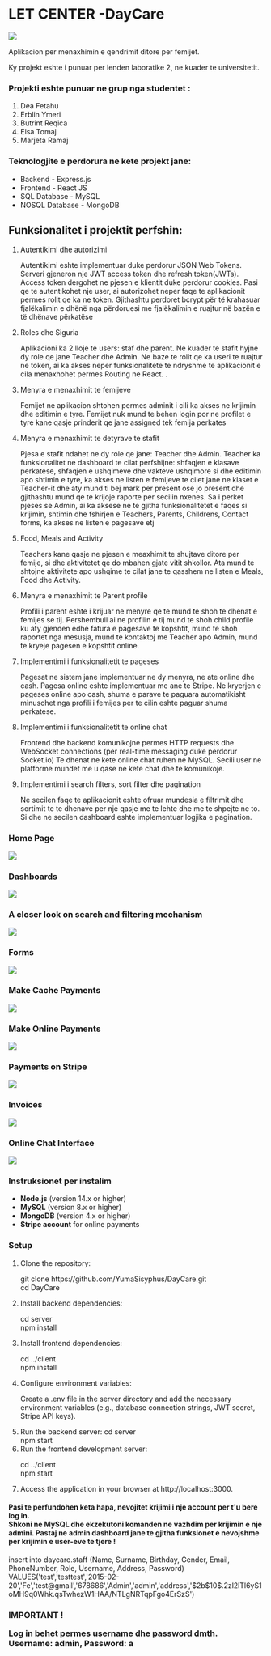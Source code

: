  <h1> LET CENTER -DayCare   </h1>
 <img src= "https://github.com/YumaSisyphus/DayCare/assets/119975261/5814b938-edf2-4a6b-a4d2-81be202c791a">

 <p>Aplikacion per menaxhimin e qendrimit ditore per femijet.</p>

 <p>Ky projekt eshte i punuar per lenden laboratike 2, ne kuader te universitetit.</p>
 <h3>Projekti eshte punuar ne grup nga studentet : </h3>
 <ol>
   <li>Dea Fetahu</li>
   <li>Erblin Ymeri</li>
   <li>Butrint Reqica</li>
   <li>Elsa Tomaj</li>
   <li>Marjeta Ramaj</li>
 </ol>
 <h3>Teknologjite e perdorura ne kete projekt jane:</h3>

 <ul>
   <li>Backend - Express.js</li>
   <li>Frontend - React JS </li>
   <li>SQL Database - MySQL</li>
   <li>NOSQL Database - MongoDB</li>
 </ul>

 <h2>Funksionalitet i projektit perfshin:</h2>

 <ol>
   <li>Autentikimi dhe autorizimi
   <p>Autentikimi eshte implementuar duke perdorur JSON Web Tokens. Serveri gjeneron nje JWT access token dhe refresh token(JWTs). Access token dergohet ne pjesen e klientit duke perdorur cookies. Pasi qe te autentikohet nje user, ai autorizohet neper faqe te aplikacionit permes rolit qe ka ne token. Gjithashtu perdoret bcrypt për të krahasuar fjalëkalimin e dhënë nga përdoruesi me fjalëkalimin e ruajtur në bazën e të dhënave përkatëse  </p> </li>
   <li>Roles dhe Siguria
   <p>Aplikacioni ka 2 lloje te users: staf dhe parent. Ne kuader te stafit hyjne dy role qe jane Teacher dhe Admin. Ne baze te rolit qe ka useri te ruajtur ne token, ai ka akses neper funksionalitete te ndryshme te aplikacionit e cila menaxhohet permes Routing ne React. .</p>
   </li>
   <li> Menyra e menaxhimit te femijeve
     <p>Femijet ne aplikacion shtohen permes adminit i cili ka akses ne krijimin dhe editimin e tyre. Femijet nuk mund te behen login por ne profilet e tyre kane qasje prinderit qe jane assigned tek femija perkates</p>
   </li>
   <li> Menyra e menaxhimit te detyrave te stafit
     <p>Pjesa e stafit ndahet ne dy role qe jane: Teacher dhe Admin. Teacher ka funksionalitet ne dashboard te cilat perfshijne: shfaqjen e klasave perkatese, shfaqjen e ushqimeve dhe vakteve ushqimore si dhe editimin apo shtimin e tyre, ka akses ne listen e femijeve te cilet jane ne klaset e Teacher-it dhe aty mund ti bej mark per present ose jo present dhe gjithashtu mund qe te krijoje raporte per secilin nxenes. Sa i perket pjeses se Admin, ai ka aksese ne te gjitha funksionalitetet e faqes si krijimin, shtimin dhe fshirjen e Teachers, Parents, Childrens, Contact forms, ka akses ne listen e pagesave etj </p>
   </li>
   <li> Food, Meals and Activity
     <p>Teachers kane qasje ne pjesen e meaxhimit te shujtave ditore per femije, si dhe aktivitetet qe do mbahen gjate vitit shkollor. Ata mund te shtojne aktivitete apo ushqime te cilat jane te qasshem ne listen e Meals, Food dhe Activity.</p>
   </li>
    <li> Menyra e menaxhimit te Parent profile
     <p>Profili i parent eshte i krijuar ne menyre qe te mund te shoh te dhenat e femijes se tij. Pershembull ai ne profilin e tij mund te shoh child profile ku aty gjenden edhe fatura e pagesave te kopshtit, mund te shoh raportet nga mesusja, mund te kontaktoj me Teacher apo Admin, mund te kryeje pagesen e kopshtit online.</p>
   </li>
   <li> Implementimi i funksionalitetit te pageses
     <p>Pagesat ne sistem jane implementuar ne dy menyra, ne ate online dhe cash. Pagesa online eshte implementuar me ane te Stripe. Ne kryerjen e pageses online apo cash, shuma e parave te paguara automatikisht minusohet nga profili i femijes per te cilin eshte paguar shuma perkatese.</p>
   </li>
   <li> Implementimi i funksionalitetit te online chat
     <p>Frontend dhe backend komunikojne permes HTTP requests dhe WebSocket connections (per real-time messaging duke perdorur Socket.io) Te dhenat ne kete online chat ruhen ne MySQL. Secili user ne platforme mundet me u qase ne kete chat dhe te komunikoje. </p>
   </li>
   <li> Implementimi i search filters, sort filter dhe pagination
     <p>Ne secilen faqe te aplikacionit eshte ofruar mundesia e filtrimit dhe sortimit te te dhenave per nje qasje me te lehte dhe me te shpejte ne to. Si dhe ne secilen dashboard eshte implementuar logjika e pagination.</p>
   </li>
 </ol>
 <h3>Home Page</h3>
 <img src="https://github.com/YumaSisyphus/DayCare/assets/119975261/5ba09691-75c6-4230-babf-135b57befd77">
 
 <h3>Dashboards</h3>
 <img src="https://github.com/YumaSisyphus/DayCare/assets/119975261/e79ff16e-6354-4839-b86e-f26c14adbab3">

<h3>A closer look on search and filtering mechanism</h3>
<img src="https://github.com/YumaSisyphus/DayCare/assets/119975261/3807e7a1-24f3-4cd2-abbb-bcaea2f22cb4">

<h3>Forms </h3>
<img src="https://github.com/YumaSisyphus/DayCare/assets/119975261/87f519ed-4afe-4712-bf0f-e61637232d00">

<h3>Make Cache Payments</h3>
<img src="https://github.com/YumaSisyphus/DayCare/assets/119975261/6a38a7fb-6188-4c03-93ee-4cad7f09559b">

<h3>Make Online Payments</h3>
<img src="https://github.com/YumaSisyphus/DayCare/assets/119975261/9891257a-be4e-4837-80e0-df3040143de5">

 <h3>Payments on Stripe</h3>
<img src="https://github.com/YumaSisyphus/DayCare/assets/119975261/23eaf29d-a2e1-447d-9599-67f4f272d9dc">

<h3>Invoices</h3>
<img src="https://github.com/YumaSisyphus/DayCare/assets/119975261/1e439eb2-2aa4-4a2b-8f39-6d736c725a0a">


<h3>Online Chat Interface</h3>
<img src="https://github.com/YumaSisyphus/DayCare/assets/119975261/7288ca6e-9fd1-4e2b-8d71-d61d62cb83ca">

<h3>Instruksionet per instalim</h3>
<ul>
<li><b>Node.js</b> (version 14.x or higher)</li>
<li><b>MySQL</b> (version 8.x or higher)</li>
<li><b>MongoDB</b> (version 4.x or higher)</li>
<li><b>Stripe account</b> for online payments</li>
 </ul>
<h3>Setup</h3>
<ol>
 <li>Clone the repository:
 <p>git clone https://github.com/YumaSisyphus/DayCare.git <br>
     cd DayCare</p></li>
 <li>Install backend dependencies:
 <p>cd server <br>
npm install
</p></li>
 <li>Install frontend dependencies:
  <p>cd ../client <br>
npm install
</p>
 </li>
 <li>Configure environment variables:
<p>Create a .env file in the server directory and add the necessary environment variables (e.g., database connection strings, JWT secret, Stripe API keys).
</p>
</li>
 <li>Run the backend server:
 cd server <br>
npm start
</li>
 <li>Run the frontend development server:
 <p>cd ../client <br>
npm start
</p></li>
 <li>Access the application in your browser at http://localhost:3000.
</li>
</ol>

<h4>Pasi te perfundohen keta hapa, nevojitet krijimi i nje account per t'u bere log in. <br> Shkoni ne MySQL dhe ekzekutoni komanden ne vazhdim per krijimin e nje admini. Pastaj ne admin dashboard jane te gjitha funksionet e nevojshme per krijimin e user-eve te tjere !</h4>
<p>insert into daycare.staff (Name, Surname, Birthday, Gender, Email, PhoneNumber, Role, Username, Address, Password)
 VALUES('test','testtest','2015-02-20','Fe','test@gmail','678686','Admin','admin','address','$2b$10$.2zl2lTl6yS1oMH9q0Whk.qsTwhezW1HAA/NTLgNRTqpFgo4ErSzS')</h4>
 <br>
 <h3>IMPORTANT !</p>
 <p>Log in behet permes username dhe password dmth. <b> Username: admin, Password: a</b></p>


